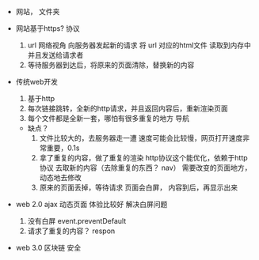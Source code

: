 - 网站，  文件夹

- 网站基于https? 协议
    1. url 网络视角 向服务器发起新的请求
        将 url 对应的html文件 读取到内存中 并且发送给请求者
    2. 等待服务器到达后，将原来的页面清除，替换新的内容

- 传统web开发   
    1. 基于http
    2. 每次链接跳转，全新的http请求，并且返回内容后，重新渲染页面
    3. 每个文件都是全新一套，哪怕有很多重复的地方  导航
    - 缺点？
        1. 文件比较大的，去服务器走一遭
            速度可能会比较慢，网页打开速度非常重要，0.1s
        2. 拿了重复的内容，做了重复的渲染
        http协议这个能优化，依赖于http协议 去取新的内容（去除重复的东西？ nav）
        需要改变的页面地方，动态地去修改
        3. 原来的页面丢掉，等待请求 页面会白屏， 内容到后，再显示出来

- web 2.0  ajax  动态页面  体验比较好  解决白屏问题 
    1. 没有白屏 event.preventDefault
    2. 请求了重复的内容？
        respon
- web 3.0  区块链  安全  